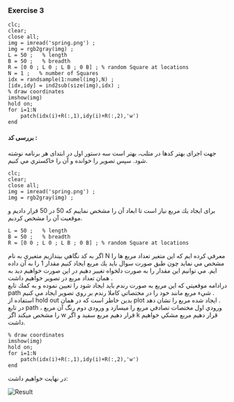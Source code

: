 ### Exercise 3
```
clc;
clear;
close all;
img = imread('spring.png') ;
img = rgb2gray(img) ;
L = 50 ;   % length
B = 50 ;   % breadth 
R = [0 0 ; L 0 ; L B ; 0 B] ; % random Square at locations 
N = 1 ;   % number of Squares
idx = randsample(1:numel(img),N) ; 
[idx,idy] = ind2sub(size(img),idx) ;
% draw coordinates
imshow(img)
hold on;
for i=1:N
    patch(idx(i)+R(:,1),idy(i)+R(:,2),'w')
end
```
#### بررسی کد :
جهت اجرای بهتر کدها در متلب، بهتر است سه دستور اول در ابتدای هر برنامه نوشته شود. 
سپس تصوير را خوانده و آن را خاكستري مي كنيم.
```
clc;
clear;
close all;
img = imread('spring.png') ;
img = rgb2gray(img) ;
```
 برای ایجاد يك مربع نیاز است تا ابعاد آن را مشخص نماییم که 50 در 50 قرار داديم و موقعيت آن را مشخص كرديم.

```
L = 50 ;   % length
B = 50 ;   % breadth 
R = [0 0 ; L 0 ; L B ; 0 B] ; % random Square at locations
```
اگر به كد نگاهي بيندازيم متغيري به نام N معرفي كرده ايم كه اين متغير تعداد مربع ها را مشخص مي نمايد چون طبق صورت سوال بايد يك مربع ايجاد كنيم مقدار 1 را به آن داده ايم.
مي توانيم اين مقدار را به صورت دلخواه تغيير دهيم در اين صورت خواهيم ديد به همان تعداد مربع در تصوير خواهيم داشت .
<br/>
درادامه موقعيتي كه اين مربع به صورت رندم بايد ايجاد شود را تعيين نموده و به كمك تابع path شيء مربع مانند خود را در مختصاتي كاملا رندم بر روي تصوير ايجاد مي كنيم .
<br/>
استفاده از hold out بدين خاطر است كه در همان plot ايجاد شده مربع را نشان دهد .
<br/>
در تابع path ، ورودي اول مختصات تصادفي مربع را ميسازد و ورودي دوم رنگ آن مربع را مشخص ميكند اگر w قرار دهيم مربع سفيد و اگر k قرار دهيم مربع مشكي خواهيم داشت.

```
% draw coordinates
imshow(img)
hold on;
for i=1:N
    patch(idx(i)+R(:,1),idy(i)+R(:,2),'w')
end
```
در نهايت خواهیم داشت:
 
 ![Result](https://github.com/semnan-university-ai/image-processing-class-002/blob/main/exercises/fatemeh456/3/Result.PNG)
